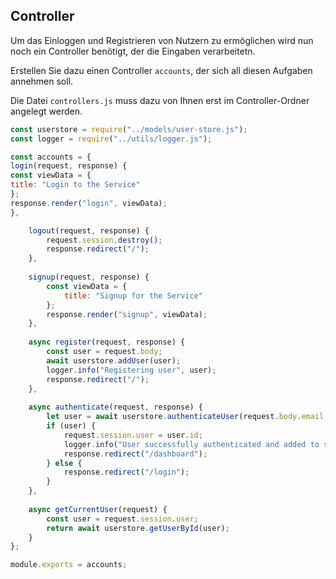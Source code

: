 ## Controller

Um das Einloggen und Registrieren von Nutzern zu ermöglichen wird nun noch ein Controller benötigt, der die Eingaben verarbeitetn.

Erstellen Sie dazu einen Controller `accounts`, der sich all diesen Aufgaben annehmen soll.

Die Datei `controllers.js` muss dazu von Ihnen erst im Controller-Ordner angelegt werden.
~~~ js
const userstore = require("../models/user-store.js");
const logger = require("../utils/logger.js");

const accounts = {
login(request, response) {
const viewData = {
title: "Login to the Service"
};
response.render("login", viewData);
},

    logout(request, response) { 
        request.session.destroy(); 
        response.redirect("/"); 
    }, 
 
    signup(request, response) { 
        const viewData = { 
            title: "Signup for the Service" 
        }; 
        response.render("signup", viewData); 
    }, 
 
    async register(request, response) { 
        const user = request.body; 
        await userstore.addUser(user); 
        logger.info("Registering user", user); 
        response.redirect("/"); 
    }, 
 
    async authenticate(request, response) { 
        let user = await userstore.authenticateUser(request.body.email, request.body.password); 
        if (user) { 
            request.session.user = user.id; 
            logger.info("User successfully authenticated and added to session", user); 
            response.redirect("/dashboard"); 
        } else { 
            response.redirect("/login"); 
        } 
    }, 
 
    async getCurrentUser(request) { 
        const user = request.session.user; 
        return await userstore.getUserById(user); 
    } 
};

module.exports = accounts; 
~~~


